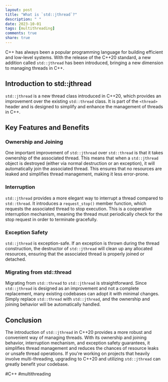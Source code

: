 ```yaml
---
layout: post
title: "What is `std::jthread`?"
description: " "
date: 2023-10-01
tags: [multithreading]
comments: true
share: true
---
```


C++ has always been a popular programming language for building efficient and low-level systems. With the release of the C++20 standard, a new addition called `std::jthread` has been introduced, bringing a new dimension to managing threads in C++.

## Introduction to std::jthread 

`std::jthread` is a new thread class introduced in C++20, which provides an improvement over the existing `std::thread` class. It is part of the `<thread>` header and is designed to simplify and enhance the management of threads in C++.

## Key Features and Benefits 

### Ownership and Joining 

One important improvement of `std::jthread` over `std::thread` is that it takes ownership of the associated thread. This means that when a `std::jthread` object is destroyed (either via normal destruction or an exception), it will automatically join the associated thread. This ensures that no resources are leaked and simplifies thread management, making it less error-prone.

### Interruption 

`std::jthread` provides a more elegant way to interrupt a thread compared to `std::thread`. It introduces a `request_stop()` member function, which requests the associated thread to stop execution. This is a cooperative interruption mechanism, meaning the thread must periodically check for the stop request in order to terminate gracefully.

### Exception Safety 

`std::jthread` is exception-safe. If an exception is thrown during the thread construction, the destructor of `std::jthread` will clean up any allocated resources, ensuring that the associated thread is properly joined or detached.

### Migrating from std::thread 

Migrating from `std::thread` to `std::jthread` is straightforward. Since `std::jthread` is designed as an improvement and not a complete replacement, many existing codebases can adopt it with minimal changes. Simply replace `std::thread` with `std::jthread`, and the ownership and joining behavior will be automatically handled.

## Conclusion 

The introduction of `std::jthread` in C++20 provides a more robust and convenient way of managing threads. With its ownership and joining behavior, interruption mechanism, and exception safety guarantees, it simplifies thread management and reduces the chances of resource leaks or unsafe thread operations. If you're working on projects that heavily involve multi-threading, upgrading to C++20 and utilizing `std::jthread` can greatly benefit your codebase.

#C++ #multithreading